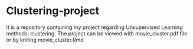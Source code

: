 # Clustering-project
It is a repository containing my project regarding Unsupervised Learning methods: clustering.
The project can be viewed with movie_cluster.pdf file or by kniting movie_cluster.Rmd
